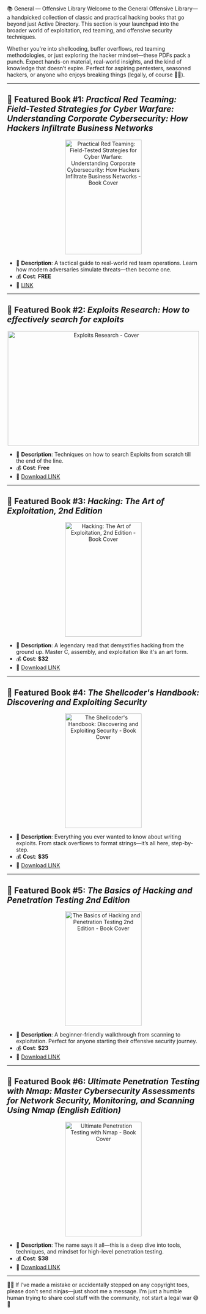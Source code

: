📚 General — Offensive Library
Welcome to the General Offensive Library—a handpicked collection of classic and practical hacking books that go beyond just Active Directory. This section is your launchpad into the broader world of exploitation, red teaming, and offensive security techniques.

Whether you're into shellcoding, buffer overflows, red teaming methodologies, or just exploring the hacker mindset—these PDFs pack a punch. Expect hands-on material, real-world insights, and the kind of knowledge that doesn’t expire. Perfect for aspiring pentesters, seasoned hackers, or anyone who enjoys breaking things (legally, of course 🧠💥).

---

## 📕 Featured Book #1: *Practical Red Teaming: Field-Tested Strategies for Cyber Warfare: Understanding Corporate Cybersecurity: How Hackers Infiltrate Business Networks*

<p align="center">
<img src="https://m.media-amazon.com/images/I/81O3xAHU3tL._SL1500_.jpg" alt="Practical Red Teaming: Field-Tested Strategies for Cyber Warfare: Understanding Corporate Cybersecurity: How Hackers Infiltrate Business Networks - Book Cover" width="200" height="300" title="Featured Book #1" />
</p>

- 📌 **Description**: A tactical guide to real-world red team operations. Learn how modern adversaries simulate threats—then become one.
- 💰 **Cost**: **FREE**
- 🔗 [LINK](https://drive.google.com/file/d/17taSO-wrP6VvnKZIujXuT28bHkBai589)

---

## 📕 Featured Book #2: *Exploits Research: How to effectively search for exploits*

<p align="center">
<img src="https://cdn.prod.website-files.com/64f9ffc6ca28a1f1a553694e/66c60a34d9e6b3aa76ef66bd_Bug.jpg" alt="Exploits Research - Cover" width="500" height="300" title="Featured Book #2" />
</p>

- 📌 **Description**: Techniques on how to search Exploits from scratch till the end of the line.
- 💰 **Cost**: **Free**
- 🔗 [Download LINK](https://drive.google.com/file/d/1RVW_sh0EErGw-5A7TLhhyeXF271fgiBF)

---

## 📕 Featured Book #3: *Hacking: The Art of Exploitation, 2nd Edition*

<p align="center">
<img src="https://m.media-amazon.com/images/I/81hKQ74+fRL._SL1500_.jpg" alt="Hacking: The Art of Exploitation, 2nd Edition - Book Cover" width="200" height="300" title="Featured Book #3" />
</p>

- 📌 **Description**: A legendary read that demystifies hacking from the ground up. Master C, assembly, and exploitation like it's an art form.
- 💰 **Cost**: **$32**
- 🔗 [Download LINK](https://amzn.to/4jmDn4S)

---

## 📘 Featured Book #4: *The Shellcoder's Handbook: Discovering and Exploiting Security*

<p align="center">
<img src="https://m.media-amazon.com/images/I/613kZUbLjIS._SL1254_.jpg" alt="The Shellcoder's Handbook: Discovering and Exploiting Security - Book Cover" width="200" height="300" title="Featured Book #4" />
</p>

- 📌 **Description**: Everything you ever wanted to know about writing exploits. From stack overflows to format strings—it’s all here, step-by-step.
- 💰 **Cost**: **$35**  
- 🔗 [Download LINK](https://amzn.to/4jlIimw)

---

## 📙 Featured Book #5: *The Basics of Hacking and Penetration Testing 2nd Edition*

<p align="center">
<img src="https://m.media-amazon.com/images/I/71Xml-x+c+L._SL1500_.jpg" alt="The Basics of Hacking and Penetration Testing 2nd Edition - Book Cover" width="200" height="300" title="Featured Book #5" />
</p>

- 📌 **Description**: A beginner-friendly walkthrough from scanning to exploitation. Perfect for anyone starting their offensive security journey.
- 💰 **Cost**: **$23**  
- 🔗 [Download LINK](https://amzn.to/43VkZvH)

---

## 📗 Featured Book #6: *Ultimate Penetration Testing with Nmap: Master Cybersecurity Assessments for Network Security, Monitoring, and Scanning Using Nmap (English Edition)*

<p align="center">
<img src="https://m.media-amazon.com/images/I/715OOPHTcpL._SL1500_.jpg" alt="Ultimate Penetration Testing with Nmap - Book Cover" width="200" height="300" title="Featured Book #6" />
</p>

- 📌 **Description**: The name says it all—this is a deep dive into tools, techniques, and mindset for high-level penetration testing.
- 💰 **Cost**: **$38**  
- 🔗 [Download LINK](https://amzn.to/42aP7lt)

---

🤖💬 If I’ve made a mistake or accidentally stepped on any copyright toes, please don’t send ninjas—just shoot me a message. I’m just a humble human trying to share cool stuff with the community, not start a legal war 😅💌